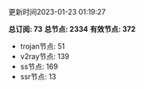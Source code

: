 更新时间2023-01-23 01:19:27

**总订阅: 73**
**总节点: 2334**
**有效节点: 372**
- trojan节点: 51
- v2ray节点: 139
- ss节点: 169
- ssr节点: 13

